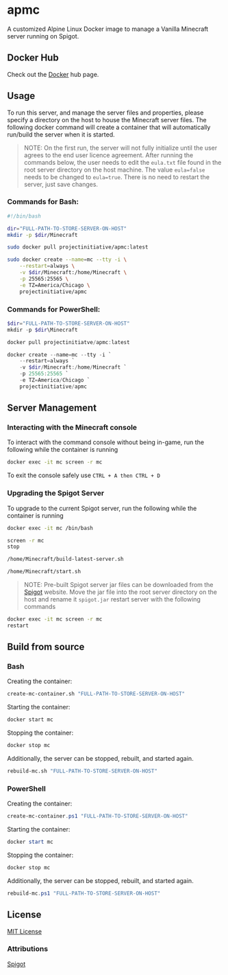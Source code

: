 # apmc
A customized Alpine Linux Docker image to manage a Vanilla Minecraft server running on Spigot.

## Docker Hub
Check out the [Docker](https://hub.docker.com/r/projectinitiative/apmc) hub page.



## Usage

To run this server, and manage the server files and properties, please specify a directory on the host to house the Minecraft server files. The following docker command will create a container that will automatically run/build the server when it is started.

> NOTE: On the first run, the server will not fully initialize until the user agrees to the end user licence agreement. After running the commands below, the user needs to edit the `eula.txt` file found in the root server directory on the host machine. The value `eula=false` needs to be changed to `eula=true`. There is no need to restart the server, just save changes.

### Commands for Bash:

```bash
#!/bin/bash

dir="FULL-PATH-TO-STORE-SERVER-ON-HOST" 
mkdir -p $dir/Minecraft

sudo docker pull projectinitiative/apmc:latest

sudo docker create --name=mc --tty -i \
	--restart=always \
	-v $dir/Minecraft:/home/Minecraft \
	-p 25565:25565 \
	-e TZ=America/Chicago \
	projectinitiative/apmc
```

### Commands for PowerShell:

```PowerShell
$dir="FULL-PATH-TO-STORE-SERVER-ON-HOST" 
mkdir -p $dir\Minecraft

docker pull projectinitiatve/apmc:latest

docker create --name=mc --tty -i `
	--restart=always `
	-v $dir/Minecraft:/home/Minecraft `
	-p 25565:25565 `
	-e TZ=America/Chicago `
	projectinitiative/apmc
```
## Server Management

### Interacting with the Minecraft console

To interact with the command console without being in-game, run the following while the container is running

```bash 
docker exec -it mc screen -r mc 
```

To exit the console safely use `CTRL + A then CTRL + D`

### Upgrading the Spigot Server

To upgrade to the current Spigot server, run the following while the container is running

```bash
docker exec -it mc /bin/bash

screen -r mc 
stop

/home/Minecraft/build-latest-server.sh

/home/Minecraft/start.sh
```

> NOTE: Pre-built Spigot server jar files can be downloaded from the [Spigot](https://getbukkit.org/download/spigot) website. Move the jar file into the root server directory on the host and rename it `spigot.jar` restart server with the following commands
```bash
docker exec -it mc screen -r mc 
restart
```

## Build from source

### Bash

Creating the container:

```bash
create-mc-container.sh "FULL-PATH-TO-STORE-SERVER-ON-HOST"
```

Starting the container:

```bash
docker start mc
```

Stopping the container:

```bash
docker stop mc
```

Additionally, the server can be stopped, rebuilt, and started again.

```bash
rebuild-mc.sh "FULL-PATH-TO-STORE-SERVER-ON-HOST"
```

### PowerShell

Creating the container:

```PowerShell
create-mc-container.ps1 "FULL-PATH-TO-STORE-SERVER-ON-HOST"
```

Starting the container:

```PowerShell
docker start mc
```

Stopping the container:

```PowerShell
docker stop mc
```

Additionally, the server can be stopped, rebuilt, and started again.

```PowerShell
rebuild-mc.ps1 "FULL-PATH-TO-STORE-SERVER-ON-HOST"
```


## License

[MIT License](./LICENSE)

### Attributions

[Spigot](https://www.spigotmc.org/wiki/public-license/)
